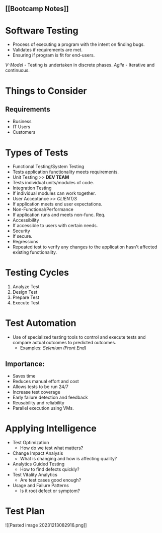 [[Bootcamp Notes]]
---
# Software Testing
- Process of executing a program with the intent on finding bugs.
- Validates if requirements are met.
- Ensuring if program is fit for end-users.

*V-Model* - Testing is undertaken in discrete phases.
*Agile* - Iterative and continuous.

# Things to Consider
## Requirements
- Business
- IT Users
- Customers

# Types of Tests
- Functional Testing/System Testing
- Tests application functionality meets requirements.
- Unit Testing >> **DEV TEAM**
- Tests individual units/modules of code.
- Integration Testing
- If individual modules can work together.
- User Acceptance >> *CLIENT/S*
- If application meets end user expectations.
- Non-Functional/Performance
- If application runs and meets non-func. Req.
- Accessibility
- If accessible to users with certain needs.
- Security
- If secure.
- Regressions
- Repeated test to verify any changes to the application hasn't affected existing functionality.
# Testing Cycles
1. Analyze Test
2. Design Test
3. Prepare Test
4. Execute Test

# Test Automation
- Use of specialized testing tools to control and execute tests and compare actual outcomes to predicted outcomes.
	- Examples:
		*Selenium (Front End)*
## Importance:
- Saves time
- Reduces manual effort and cost
- Allows tests to be run 24/7
- Increase test coverage
- Early failure detection and feedback
- Reusability and reliability
- Parallel execution using VMs.

# Applying Intelligence
- Test Optimization
	- How do we test what matters?
- Change Impact Analysis
	- What is changing and how is affecting quality?
- Analytics Guided Testing
	- How to find defects quickly?
- Test Vitality Analytics
	- Are test cases good enough?
- Usage and Failure Patterns
	- Is it root defect or symptom?

# Test Plan
![[Pasted image 20231213082916.png]]